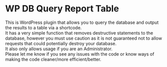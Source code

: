 # WP DB Query Report Table
This is WordPress plugin that allows you to query the database and output the results to a table via a shortcode.<br>
It has a very simple function that removes destructive statements to the database, however you must use caution as it is not guaranteed not to allow requests that could potentially destroy your database.<br>
It also only allows usage if you are an Administrator.<br>
Please let me know if you see any issues with the code or know ways of making the code cleaner/more efficient/better.
